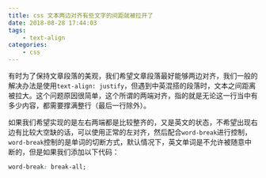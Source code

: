```yaml
---
title: css 文本两边对齐有些文字的间距就被拉开了
date: 2018-08-28 17:44:03
tags: 
    - text-align
categories:
    - css
---
```


有时为了保持文章段落的美观，我们希望文章段落最好能够两边对齐，我们一般的解决办法是使用`text-align: justify`，但遇到中英混搭的段落时，文本之间距离被拉大。这个问题原因很简单，这个所谓的两端对齐，指的就是无论这一行当中有多少内容，都需要撑满整行（最后一行除外）。

如果我们希望实现的是左右两端都是比较整齐的，又是英文的状态，不希望出现右边有比较大空缺的话，可以使用正常的左对齐，然后配合`word-break`进行控制，`word-break`控制的是单词的切断方式，默认情况下，英文单词是不允许被随意中断的，但是如果我们添加以下代码：
``` css
word-break: break-all;
```


